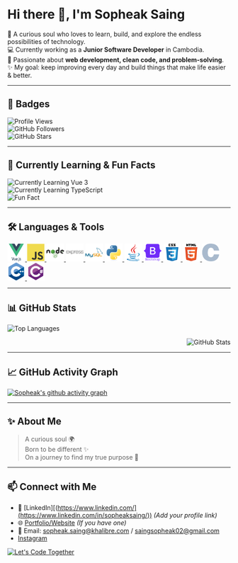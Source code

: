 # Hi there 👋, I'm Sopheak Saing  

🌱 A curious soul who loves to learn, build, and explore the endless possibilities of technology.  
💻 Currently working as a **Junior Software Developer** in Cambodia.  
🚀 Passionate about **web development, clean code, and problem-solving**.  
✨ My goal: keep improving every day and build things that make life easier & better.  

---

## 🔗 Badges
![Profile Views](https://komarev.com/ghpvc/?username=pheak02&label=Profile%20views&color=0e75b6&style=flat)  
![GitHub Followers](https://img.shields.io/github/followers/pheak02?label=Followers&style=social)  
![GitHub Stars](https://img.shields.io/github/stars/pheak02?affiliations=OWNER%2CCOLLABORATOR&style=social)  

---

## 🎯 Currently Learning & Fun Facts  
![Currently Learning Vue 3](https://img.shields.io/badge/Currently%20Learning-Vue%203-42b883?style=for-the-badge&logo=vue.js&logoColor=white)  
![Currently Learning TypeScript](https://img.shields.io/badge/Currently%20Learning-TypeScript-3178c6?style=for-the-badge&logo=typescript&logoColor=white)  
![Fun Fact](https://img.shields.io/badge/Fun%20Fact-I%20debug%20at%202%20AM%20😅-orange?style=for-the-badge)  

---

## 🛠️ Languages & Tools  
<p align="left"> 
  <a href="https://vuejs.org/" target="_blank" rel="noreferrer"> <img src="https://raw.githubusercontent.com/devicons/devicon/master/icons/vuejs/vuejs-original-wordmark.svg" alt="vuejs" width="40" height="40"/> </a> 
  <a href="https://developer.mozilla.org/en-US/docs/Web/JavaScript" target="_blank" rel="noreferrer"> <img src="https://raw.githubusercontent.com/devicons/devicon/master/icons/javascript/javascript-original.svg" alt="javascript" width="40" height="40"/> </a> 
  <a href="https://nodejs.org" target="_blank" rel="noreferrer"> <img src="https://raw.githubusercontent.com/devicons/devicon/master/icons/nodejs/nodejs-original-wordmark.svg" alt="nodejs" width="40" height="40"/> </a> 
  <a href="https://expressjs.com" target="_blank" rel="noreferrer"> <img src="https://raw.githubusercontent.com/devicons/devicon/master/icons/express/express-original-wordmark.svg" alt="express" width="40" height="40"/> </a> 
  <a href="https://www.mysql.com/" target="_blank" rel="noreferrer"> <img src="https://raw.githubusercontent.com/devicons/devicon/master/icons/mysql/mysql-original-wordmark.svg" alt="mysql" width="40" height="40"/> </a> 
  <a href="https://www.python.org" target="_blank" rel="noreferrer"> <img src="https://raw.githubusercontent.com/devicons/devicon/master/icons/python/python-original.svg" alt="python" width="40" height="40"/> </a> 
  <a href="https://www.java.com" target="_blank" rel="noreferrer"> <img src="https://raw.githubusercontent.com/devicons/devicon/master/icons/java/java-original.svg" alt="java" width="40" height="40"/> </a> 
  <a href="https://getbootstrap.com" target="_blank" rel="noreferrer"> <img src="https://raw.githubusercontent.com/devicons/devicon/master/icons/bootstrap/bootstrap-plain-wordmark.svg" alt="bootstrap" width="40" height="40"/> </a> 
  <a href="https://www.w3schools.com/css/" target="_blank" rel="noreferrer"> <img src="https://raw.githubusercontent.com/devicons/devicon/master/icons/css3/css3-original-wordmark.svg" alt="css3" width="40" height="40"/> </a> 
  <a href="https://www.w3.org/html/" target="_blank" rel="noreferrer"> <img src="https://raw.githubusercontent.com/devicons/devicon/master/icons/html5/html5-original-wordmark.svg" alt="html5" width="40" height="40"/> </a> 
  <a href="https://www.cprogramming.com/" target="_blank" rel="noreferrer"> <img src="https://raw.githubusercontent.com/devicons/devicon/master/icons/c/c-original.svg" alt="c" width="40" height="40"/> </a> 
  <a href="https://www.w3schools.com/cpp/" target="_blank" rel="noreferrer"> <img src="https://raw.githubusercontent.com/devicons/devicon/master/icons/cplusplus/cplusplus-original.svg" alt="cplusplus" width="40" height="40"/> </a> 
  <a href="https://www.w3schools.com/cs/" target="_blank" rel="noreferrer"> <img src="https://raw.githubusercontent.com/devicons/devicon/master/icons/csharp/csharp-original.svg" alt="csharp" width="40" height="40"/> </a> 
</p>  

---

## 📊 GitHub Stats  
<p align="left">
  <img src="https://github-readme-stats.vercel.app/api/top-langs?username=pheak02&show_icons=true&locale=en&layout=compact" alt="Top Languages" />
</p>  <p align="right">
  <img src="https://github-readme-stats.vercel.app/api?username=pheak02&show_icons=true&locale=en" alt="GitHub Stats" />
</p>  

---

## 📈 GitHub Activity Graph  
[![Sopheak's github activity graph](https://github-readme-activity-graph.vercel.app/graph?username=pheak02&bg_color=ffffff&color=0e75b6&line=1f6feb&point=1f6feb&area=true&hide_border=true)](https://github.com/ashutosh00710/github-readme-activity-graph)  

---

## ✨ About Me  
> A curious soul 🌍  
> Born to be different ✨  
> On a journey to find my true purpose 🚀  

---

## 📫 Connect with Me  
- 💼 [LinkedIn][(https://www.linkedin.com/](https://www.linkedin.com/in/sopheaksaing/)) *(Add your profile link)*  
- 🌐 [Portfolio/Website]([https://yourwebsite.com](https://yelpcamp-fdud.onrender.com/)) *(If you have one)*  
- 📧 Email: sopheak.saing@khalibre.com / saingsopheak02@gmail.com
- [Instagram](https://www.instagram.com/__whoami01/) 

[![Let's Code Together](https://img.shields.io/badge/Let's%20Code%20Together-GitHub-181717?style=for-the-badge&logo=github)](https://github.com/pheak02?tab=repositories)  
